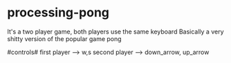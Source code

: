 # processing-pong
It's a two player game, both players use the same keyboard
Basically a very shitty version of the popular game pong



#controls#
first player --> w,s
second player --> down_arrow, up_arrow

